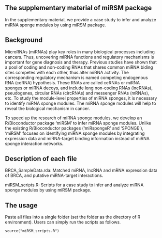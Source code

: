 ## The supplementary material of miRSM package
In the supplementary material, we provide a case study to infer and analyze miRNA sponge modules by using miRSM package.

## Background
MicroRNAs (miRNAs) play key roles in many biological processes including cancers. Thus, uncovering miRNA functions and regulatory mechanisms is important for gene diagnosis and therapy. Previous studies have shown that a pool of coding and non-coding RNAs that shares common miRNA biding sites competes with each other, thus alter miRNA activity. The corresponding regulatory mechanism is named competing endogenous RNA (ceRNA) hypothesis. These RNAs are called ceRNAs or miRNA sponges or miRNA decoys, and include long non-coding RNAs (lncRNAs), pseudogenes, circular RNAs (circRNAs) and messenger RNAs (mRNAs), etc. To study the module-level properties of miRNA sponges, it is necessary to identify miRNA sponge modules. The miRNA sponge modules will help to reveal the biological mechanism in cancer.

To speed up the research of miRNA sponge modules, we develop an R/Bioconductor package ‘miRSM’ to infer miRNA sponge modules. Unlike the existing R/Bioconductor packages (‘miRspongeR’ and ‘SPONGE’), ‘miRSM’ focuses on identifying miRNA sponge modules by integrating expression data and miRNA-target binding information instead of miRNA sponge interaction networks. 

## Description of each file
BRCA_SampleData.rda: Matched miRNA, lncRNA and mRNA expression data of BRCA, and putative miRNA-target interactions.

miRSM_scripts.R: Scripts for a case study to infer and analyze miRNA sponge modules by using miRSM package.

## The usage
Paste all files into a single folder (set the folder as the directory of R environment). Users can simply run the scripts as follows.

```{r echo=FALSE, results='hide', message=FALSE}
source("miRSM_scripts.R")
```

